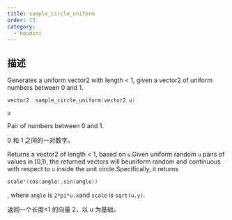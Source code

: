```yaml
---
title: sample_circle_uniform
order: 13
category:
  - houdini
---
```

    
## 描述

Generates a uniform vector2 with length < 1, given a vector2 of uniform
numbers between 0 and 1.

```c
vector2  sample_circle_uniform(vector2 u)
```

`u`

Pair of numbers between 0 and 1.

0 和 1 之间的一对数字。

Returns a vector2 of length < 1, based on `u`.Given uniform random `u` pairs
of values in [0,1), the returned vectors will beuniform random and continuous
with respect to `u` inside the unit circle.Specifically, it returns

```c
scale*(cos(angle),sin(angle))
```

, where `angle` is `2*pi*u.x`and `scale` is
`sqrt(u.y)`.

返回一个长度<1 的向量 2，以 u 为基础。
